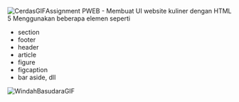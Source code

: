 ![CerdasGIF](https://github.com/user-attachments/assets/10e67e77-7b90-4227-9d45-4402265cf93d)Assignment PWEB - Membuat UI website kuliner dengan HTML 5
Menggunakan beberapa elemen seperti
- section
- footer
- header
- article
- figure
- figcaption
- bar aside, dll

              




![WindahBasudaraGIF](https://github.com/user-attachments/assets/417df41f-37fe-4276-9c15-7201dda8f381)


